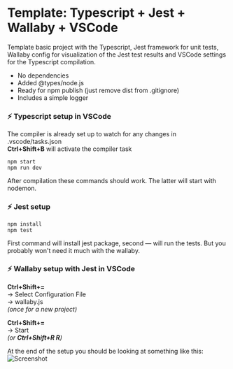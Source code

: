 # Template: Typescript + Jest + Wallaby + VSCode
Template basic project with the Typescript, Jest framework for unit tests, Wallaby config for visualization of the Jest test results and VSCode settings for the Typescript compilation.  
* No dependencies
* Added @types/node.js
* Ready for npm publish (just remove dist from .gitignore)
* Includes a simple logger

### ⚡ Typescript setup in VSCode
The compiler is already set up to watch for any changes in .vscode/tasks.json  
**Ctrl+Shift+B** will activate the compiler task  
```console
npm start
npm run dev
```
After compilation these commands should work. The latter will start with nodemon.

  
### ⚡ Jest setup
```console
npm install
npm test
```
First command will install jest package, second — will run the tests. But you probably won't need it much with the wallaby.

### ⚡ Wallaby setup with Jest in VSCode
**Ctrl+Shift+=**  
-> Select Configuration File  
-> wallaby.js  
*(once for a new project)*

**Ctrl+Shift+=**  
-> Start  
*(or **Ctrl+Shift+R R**)*  


At the end of the setup you should be looking at something like this:
![Screenshot](https://user-images.githubusercontent.com/5485663/28102005-3b610fa6-6681-11e7-8369-d423081621d4.PNG)
